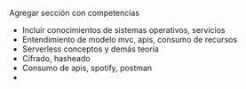 Agregar sección con competencias
* Incluir conocimientos de sistemas operativos, servicios 
* Entendimiento de modelo mvc, apis, consumo de recursos
* Serverless conceptos y demás teoría
* Cifrado, hasheado
* Consumo de apis, spotify, postman 
* 